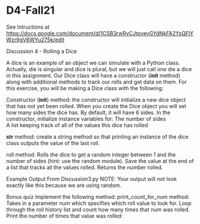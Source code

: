 # D4-Fall21

See Intructions at https://docs.google.com/document/d/1CSB3rwRyCJtpveyGYdNkFA2YsQFlYWzr9gV6WYu275k/edit 

Discussion 4 - Rolling a Dice 

A dice is an example of an object we can simulate with a Python class.  Actually, die is singular and dice is plural, but we will just call one die a dice in this assignment. Our Dice class will have a constructor (__init__ method) along with additional methods to track our rolls and get data on them. For this exercise, you will be making a Dice class with the following:

Constructor (__init__) method: the constructor will initialize a new dice object that has not yet been rolled.  When you create the Dice object you will set how many sides the dice has.  By default, it will have 6 sides. In the constructor, initialize instance variables for:
     The number of sides  
     A list keeping track of all of the values this dice has rolled
     
__str__ method: create a string method so that printing an instance of the dice class outputs the value of the last roll. 



roll method: Rolls the dice to get a random integer between 1 and the number of sides (hint: use the random module). Save the value at the end of a list that tracks all the values rolled.  Returns the number rolled.


Example Output From Discussion3.py 
NOTE: Your output will not look exactly like this because we are using random.

Bonus quiz
Implement the following method: 
print_count_for_num method: Takes in a parameter num which specifies which roll value to look for.  Loop through the roll history list and count how many times that num was rolled.  Print the number of times that value was rolled:




